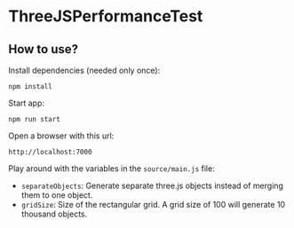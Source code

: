# ThreeJSPerformanceTest

## How to use?

Install dependencies (needed only once):
```
npm install
```

Start app:
```
npm run start
```

Open a browser with this url:
```
http://localhost:7000
```

Play around with the variables in the `source/main.js` file:
- `separateObjects`: Generate separate three.js objects instead of merging them to one object.
- `gridSize`: Size of the rectangular grid. A grid size of 100 will generate 10 thousand objects.
